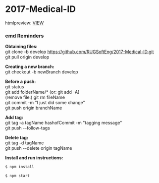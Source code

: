# 2017-Medical-ID
htmlpreview: [VIEW](https://medid.herokuapp.com/)

### cmd Reminders ###

**Obtaining files:**   
git clone -b develop https://github.com/RUGSoftEng/2017-Medical-ID.git  
git pull origin develop

**Creating a new branch:**   
git checkout -b newBranch develop

**Before a push:**   
git status  
git add folderName/* (or: git add -A)  
(remove file:) git rm fileName  
git commit -m "I just did some change"   
git push origin branchName 

**Add tag:**  
git tag -a tagName hashofCommit -m "tagging message"  
git push --follow-tags  

**Delete tag:**  
git tag -d tagName  
git push --delete origin tagName

**Install and run instructions:**
```sh
$ npm install
```

```sh
$ npm start
```
